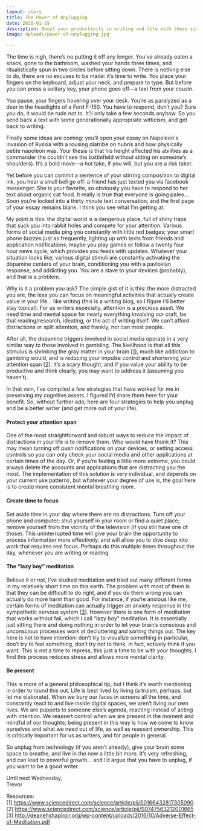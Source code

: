 ```yaml
---
layout: story
title: The Power of Unplugging
date: 2020-01-29
description: Boost your productivity in writing and life with these simple yet powerful habits.
image: uploads/power-of-unplugging.jpg

---
```


The time is nigh, there’s no putting it off any longer. You’ve already eaten a snack, gone to the bathroom, washed your hands three times, and ritualistically spun in two circles before sitting down. There is nothing else to do, there are no excuses to be made: it’s time to write. You place your fingers on the keyboard, adjust your neck, and prepare to type. But before you can press a solitary key, your phone goes off&mdash;a text from your cousin.

You pause, your fingers hovering over your desk. You’re as paralyzed as a deer in the headlights of a Ford F-150. You have to respond, don’t you? Sure you do, it would be rude not to. It’ll only take a few seconds anyhow. So you send back a text with some generationally appropriate witticism, and get back to writing. 

Finally some ideas are coming: you’ll open your essay on Napoleon's invasion of Russia with a rousing diatribe on hubris and how physically petite napoleon was. Your thesis is that his height affected his abilities as a commander (he couldn’t see the battlefield without sitting on someone’s shoulders). It’s a bold move&mdash;a hot take, if you will, but you are a risk taker. 

Yet before you can commit a sentence of your stirring composition to digital ink, you hear a small bell go off: a friend has just texted you via facebook messenger. She is your favorite, so obviously you have to respond to her text about organic cat food. It really is true that everyone is going paleo… Soon you’re locked into a thirty minute text conversation, and the first page of your essay remains blank. I think you see what I’m getting at.

My point is this: the digital world is a dangerous place, full of shiny traps that suck you into rabbit holes and compete for your attention. Various forms of social media ping you constantly with little red badges; your smart phone buzzes just as frequently, lighting up with texts from friends and application notifications; maybe you play games or follow a twenty four hour news cycle, which provides you feeds with updates. Whatever your situation looks like, various digital stimuli are constantly activating the dopamine centers of your brain, conditioning you with a pavlovian response, and addicting you. You are a slave to your devices (probably), and that is a problem.

Why is it a problem you ask? The simple gist of it is this: the more distracted you are, the less you can focus on meaningful activities that actually create value in your life… like writing (this is a writing blog, so I figure I’d better stay topical). For us writers especially, attention is a precious asset. We need time and mental space for nearly everything involving our craft, be that reading/research, ideating, or the act of writing itself. We can’t afford distractions or split attention, and frankly, nor can most people. 

After all, the dopamine triggers involved in social media operate in a very similar way to those involved in gambling. The likelihood is that all this stimulus is shrinking the gray matter in your brain [<a href="https://www.sciencedirect.com/science/article/pii/S0166432817305090" target="_blank">1</a>], much like addiction to gambling would, and is reducing your impulse control and shortening your attention span [<a href="https://www.sciencedirect.com/science/article/pii/S0747563212001665" target="_blank">2</a>]. It’s a scary thought, and if you value your ability to be productive and think clearly, you may want to address it (assuming you haven’t).

In that vein, I’ve compiled a few strategies that have worked for me in preserving my cognitive assets. I figured I’d share them here for your benefit. So, without further ado, here are four strategies to help you unplug and be a better writer (and get more out of your life).

<h4 class="margin-top-800">Protect your attention span</h4>
One of the most straightforward and robust ways to reduce the impact of distractions in your life is to remove them. Who would have thunk it? This may mean turning off push notifications on your devices, or setting access controls so you can only check your social media and other applications at certain times of the day. Or, if you’re feeling a little more extreme, you could always delete the accounts and applications that are distracting you the most. The implementation of this solution is very individual, and depends on your current use patterns, but whatever your degree of use is, the goal here is to create more consistent mental breathing room.

<h4 class="margin-top-800">Create time to focus</h4>
Set aside time in your day where there are no distractions. Turn off your phone and computer; shut yourself in your room or find a quiet place; remove yourself from the vicinity of the television (if you still have one of those). This uninterrupted time will give your brain the opportunity to process information more effectively, and will allow you to dive deep into work that requires real focus. Perhaps do this multiple times throughout the day, whenever you are writing or reading.

<h4 class="margin-top-800">The “lazy boy” meditation</h4>
Believe it or not, I’ve studied meditation and tried out many different forms in my relatively short time on this earth. The problem with most of them is that they can be difficult to do right, and if you do them wrong you can actually do more harm than good. For instance, if you’re anxious like me, certain forms of meditation can actually trigger an anxiety response in the sympathetic nervous system [<a href="http://deanehshapirojr.org/wp-content/uploads/2016/10/Adverse-Effect-of-Meditation.pdf" target="_blank">3</a>]. However there is one form of meditation that works without fail, which I call “lazy boy” meditation. It is essentially just sitting there and doing nothing in order to let your brain’s conscious and unconscious processes work at decluttering and sorting things out. The key here is not to have intention: don’t try to visualize something in particular, don’t try to feel something, don’t try not to think, in fact, actively think if you want. This is not a time to repress, this just a time to be with your thoughts. I find this process reduces stress and allows more mental clarity.

<h4 class="margin-top-800">Be present</h4>
This is more of a general philosophical tip, but I think it’s worth mentioning in order to round this out. Life is best lived by living (a truism, perhaps, but let me elaborate). When we bury our faces in screens all the time, and constantly react to and live inside digital spaces, we aren’t living our own lives. We are puppets to someone else’s agenda, reacting instead of acting with intention. We reassert control when we are present in the moment and mindful of our thoughts; being present in this way is how we come to know ourselves and what we need out of life, as well as reassert ownership. This is critically important for us as writers, and for people in general. 

So unplug from technology (if you aren’t already), give your brain some space to breathe, and live in the now a little bit more. It’s very refreshing, and can lead to powerful growth… and I’d argue that you have to unplug, if you want to be a good writer.

Until next Wednesday,<br>
Trevor

Resources:<br>
[1] <a href="https://www.sciencedirect.com/science/article/pii/S0166432817305090" target="_blank">https://www.sciencedirect.com/science/article/pii/S0166432817305090</a><br>
[2] <a href="https://www.sciencedirect.com/science/article/pii/S0747563212001665" target="_blank">https://www.sciencedirect.com/science/article/pii/S0747563212001665</a><br>
[3] <a href="http://deanehshapirojr.org/wp-content/uploads/2016/10/Adverse-Effect-of-Meditation.pdf" target="_blank">http://deanehshapirojr.org/wp-content/uploads/2016/10/Adverse-Effect-of-Meditation.pdf</a><br>